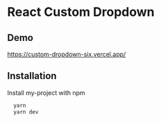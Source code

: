 
# React Custom Dropdown

## Demo

https://custom-dropdown-six.vercel.app/

## Installation

Install my-project with npm

```bash
  yarn
  yarn dev
```
    